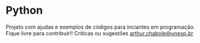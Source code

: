 # Python
 Projeto com ajudas e exemplos de códigos para inciantes em programação. Fique livre para contribuir!! Críticas ou sugestões arthur.chabole@unesp.br
